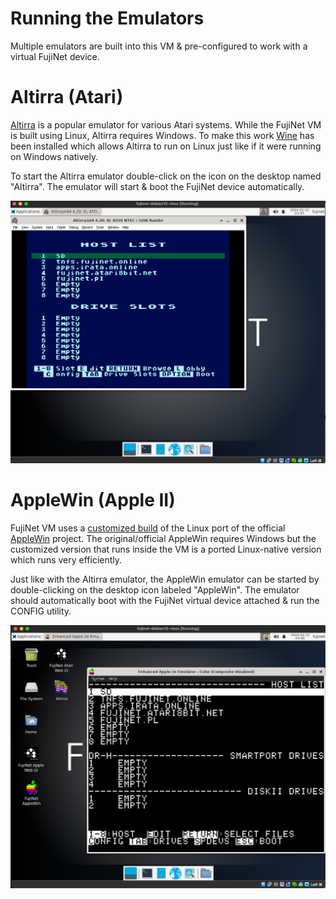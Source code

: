 # Running the Emulators

Multiple emulators are built into this VM & pre-configured to work with a virtual FujiNet device. 

# Altirra (Atari)

[Altirra](https://virtualdub.org/altirra.html) is a popular emulator for various Atari systems.  While the FujiNet VM is built using Linux, Altirra requires Windows.  To make this work [Wine](https://www.winehq.org/) has been installed which allows Altirra to run on Linux just like if it were running on Windows natively.  

To start the Altirra emulator double-click on the icon on the desktop named "Altirra".  The emulator will start & boot the FujiNet device automatically.

![Running Altirra](./media/fujinet-altirra-running.png)

# AppleWin (Apple II)

FujiNet VM uses a [customized build](https://github.com/FujiNetWIFI/AppleWin) of the Linux port of the official [AppleWin](https://github.com/AppleWin/AppleWin) project.  The original/official AppleWin requires Windows but the customized version that runs inside the VM is a ported Linux-native version which runs very efficiently.  

Just like with the Altirra emulator, the AppleWin emulator can be started by double-clicking on the desktop icon labeled "AppleWin".  The emulator should automatically boot with the FujiNet virtual device attached & run the CONFIG utility.

![Running AppleWin](./media/fujinet-apple-running.png)